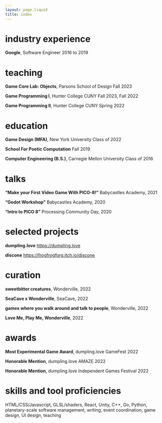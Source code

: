 ```yaml
---
layout: page.liquid
title: index
---
```


<div class="cv">

# industry experience

**Google**, Software Engineer <span class="date">2016 to 2019</span>


# teaching

**Game Core Lab: Objects**, Parsons School of Design <span class="date">Fall 2023</span>

**Game Programming I**, Hunter College CUNY <span class="date">Fall 2023, Fall 2022</span>

**Game Programming II**, Hunter College CUNY <span class="date">Spring 2022</span>



# education

**Game Design (MFA)**, New York University  <span class="date">Class of 2022</span>

**School For Poetic Computation**   <span class="date">Fall 2019</span>

**Computer Engineering (B.S.)**, Carnegie Mellon University   <span class="date">Class of 2016</span>


# talks

**“Make your First Video Game With PICO-8!”** Babycastles Academy, <span class="date">2021</span>

**“Godot Workshop”** Babycastles Academy, <span class="date">2020</span>

**“Intro to PICO 8”** Processing Community Day, <span class="date">2020</span>


# selected projects

**dumpling.love**   <span class="date">https://dumpling.love</span>

**discone**   <span class="date">https://frogfrogforg.itch.io/discone</span>


# curation 

**sweetbitter creatures**, Wonderville, <span class="date">2022</span>

**SeaCave x Wonderville**, SeaCave, <span class="date">2022</span>

**games where you walk around and talk to people**, Wonderville, <span class="date">2022</span>

**Love Me, Play Me, Wonderville**, <span class="date">2022</span>


# awards

**Most Experimental Game Award**, dumpling.love GameFest <span class="date">2022</span>

**Honorable Mention**, dumpling.love AMAZE <span class="date">2022</span>

**Honorable Mention**, dumpling.love Independent Games Festival <span class="date">2022</span>


# skills and tool proficiencies

HTML/CSS/Javascript, GLSL/shaders, React, Unity, C++, Go, Python, planetary-scale software management, writing, event coordination, game design, UI design, teaching






</div>
